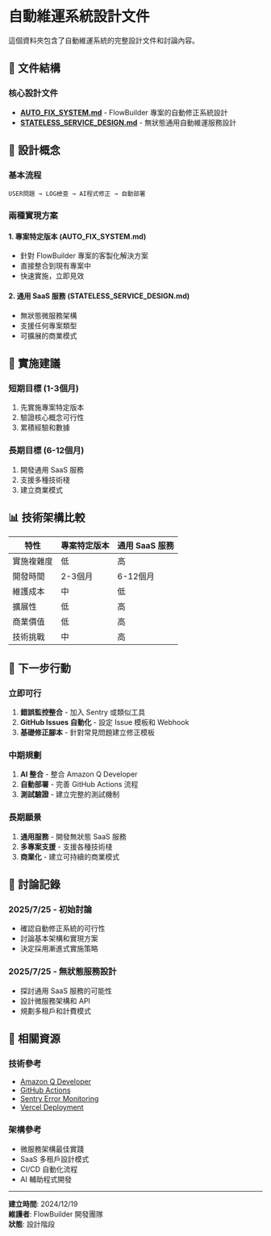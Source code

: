 # 自動維運系統設計文件

這個資料夾包含了自動維運系統的完整設計文件和討論內容。

## 📁 文件結構

### 核心設計文件
- **[AUTO_FIX_SYSTEM.md](./AUTO_FIX_SYSTEM.md)** - FlowBuilder 專案的自動修正系統設計
- **[STATELESS_SERVICE_DESIGN.md](./STATELESS_SERVICE_DESIGN.md)** - 無狀態通用自動維運服務設計

## 🎯 設計概念

### 基本流程
```
USER問題 → LOG檢查 → AI程式修正 → 自動部署
```

### 兩種實現方案

#### 1. 專案特定版本 (AUTO_FIX_SYSTEM.md)
- 針對 FlowBuilder 專案的客製化解決方案
- 直接整合到現有專案中
- 快速實施，立即見效

#### 2. 通用 SaaS 服務 (STATELESS_SERVICE_DESIGN.md)
- 無狀態微服務架構
- 支援任何專案類型
- 可擴展的商業模式

## 🚀 實施建議

### 短期目標 (1-3個月)
1. 先實施專案特定版本
2. 驗證核心概念可行性
3. 累積經驗和數據

### 長期目標 (6-12個月)
1. 開發通用 SaaS 服務
2. 支援多種技術棧
3. 建立商業模式

## 📊 技術架構比較

| 特性 | 專案特定版本 | 通用 SaaS 服務 |
|------|-------------|----------------|
| 實施複雜度 | 低 | 高 |
| 開發時間 | 2-3個月 | 6-12個月 |
| 維護成本 | 中 | 低 |
| 擴展性 | 低 | 高 |
| 商業價值 | 低 | 高 |
| 技術挑戰 | 中 | 高 |

## 🎯 下一步行動

### 立即可行
1. **錯誤監控整合** - 加入 Sentry 或類似工具
2. **GitHub Issues 自動化** - 設定 Issue 模板和 Webhook
3. **基礎修正腳本** - 針對常見問題建立修正模板

### 中期規劃
1. **AI 整合** - 整合 Amazon Q Developer
2. **自動部署** - 完善 GitHub Actions 流程
3. **測試驗證** - 建立完整的測試機制

### 長期願景
1. **通用服務** - 開發無狀態 SaaS 服務
2. **多專案支援** - 支援各種技術棧
3. **商業化** - 建立可持續的商業模式

## 📝 討論記錄

### 2025/7/25 - 初始討論
- 確認自動修正系統的可行性
- 討論基本架構和實現方案
- 決定採用漸進式實施策略

### 2025/7/25 - 無狀態服務設計
- 探討通用 SaaS 服務的可能性
- 設計微服務架構和 API
- 規劃多租戶和計費模式

## 🔗 相關資源

### 技術參考
- [Amazon Q Developer](https://aws.amazon.com/q/developer/)
- [GitHub Actions](https://github.com/features/actions)
- [Sentry Error Monitoring](https://sentry.io/)
- [Vercel Deployment](https://vercel.com/)

### 架構參考
- 微服務架構最佳實踐
- SaaS 多租戶設計模式
- CI/CD 自動化流程
- AI 輔助程式開發

---

**建立時間**: 2024/12/19  
**維護者**: FlowBuilder 開發團隊  
**狀態**: 設計階段